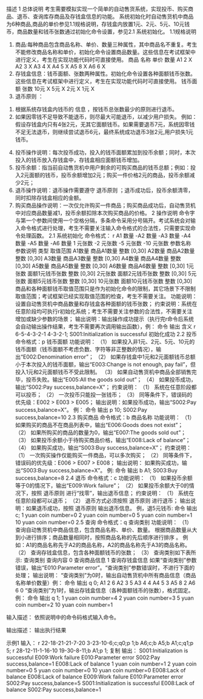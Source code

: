 描述
1 总体说明
考生需要模拟实现一个简单的自动售货系统，实现投币、购买商品、退币、查询库存商品及存钱盒信息的功能。
系统初始化时自动售货机中商品为6种商品,商品的单价参见1.1规格说明，存钱盒内放置1元、2元、5元、10元钱币，商品数量和钱币张数通过初始化命令设置，参见2.1 系统初始化。
1.1规格说明
1. 商品:每种商品包含商品名称、单价、数量三种属性，其中商品名不重复。考生不能修改商品名称和单价，初始化命令设置商品数量。这些信息在考试框架中进行定义，考生在实现功能代码时可直接使用。
商品 名称
单价
数量
A1	2	X
A2	3	X
A3	4	X
A4	5	X
A5	8	X
A6	6	X
2. 存钱盒信息：钱币面额、张数两种属性。初始化命令设置各种面额钱币张数。这些信息在考试框架中进行定义，考生在实现功能代码时可直接使用。
钱币面额
张数
10元
X
5元
X
2元	X
1元	X
3. 退币原则 ：
1) 根据系统存钱盒内钱币的 信息 ，按钱币总张数最少的原则进行退币。
2) 如果因零钱不足导致不能退币，则尽最大可能退币，以减少用户损失。
例如：假设存钱盒内只有4张2元，无其它面额钱币。如果需要退币7元，系统因零钱不足无法退币，则继续尝试退币6元，最终系统成功退币3张2元,用户损失1元钱币。
4. 投币操作说明：每次投币成功，投入的钱币面额累加到投币余额；同时，本次投入的钱币放入存钱盒中，存钱盒相应面额钱币增加。
5. 投币余额：指当前自动售货机中用户剩余的可购买商品的钱币总额；例如：投入2元面额的钱币，投币余额增加2元；购买一件价格2元的商品，投币余额减少2元；
6. 退币操作说明：退币操作需要遵守 退币原则 ；退币成功后，投币余额清零，同时扣除存钱盒相应的金额。
7. 购买商品操作说明：一次仅允许购买一件商品；购买商品成功后，自动售货机中对应商品数量减1，投币余额扣除本次购买商品的价格。
2 操作说明
命令字与第一个参数间使用一个空格分隔，多条命令采用分号隔开。考试系统会对输入命令格式进行处理，考生不需要关注输入命令格式的合法性，只需要实现命令处理函数。
2.1 系统初始化
命令格式：
r A1 数量 -A2 数量 -A3 数量 -A4 数量 -A5 数量 -A6 数量 1 元张数 -2 元张数 -5 元张数 -10 元张数
参数名称
参数说明
类型
取值范围
A1数量
商品A1数量
整数
[0,30]
A2数量
商品A2数量
整数
[0,30]
A3数量
商品A3数量
整数
[0,30]
A4数量
商品A4数量
整数
[0,30]
A5数量
商品A5数量
整数
[0,30]
A6数量
商品A6数量
整数
[0,30]
1元张数
面额1元钱币张数
整数
[0,30]
2元张数
面额2元钱币张数
整数
[0,30]
5元张数
面额5元钱币张数
整数
[0,30]
10元张数
面额10元钱币张数
整数
[0,30]
商品和各种面额钱币取值范围只是作为初始化命令的限制，其它场景下不限制取值范围；考试框架已经实现取值范围的检查，考生不需要关注。
功能说明：设置自动售货机中商品数量和存钱盒各种面额的钱币张数；
约束说明：系统在任意阶段均可执行r初始化系统；考生不需要关注参数的合法性，不需要关注增加或缺少参数的场景；
输出说明：输出操作成功提示（执行完r命令后系统会自动输出操作结果，考生不需要再次调用输出函数），例：
命令	输出	含义
r 6-5-4-3-2-1 4-3-2-1;	S001:Initialization is successful	初始化成功
2.2 投币
命令格式：p 钱币面额
功能说明：
（1） 如果投入非1元、2元、5元、10元的钱币面额（钱币面额不考虑负数、字符等非正整数的情况），输出“E002:Denomination error”；
（2） 如果存钱盒中1元和2元面额钱币总额小于本次投入的钱币面额，输出“E003:Change is not enough, pay fail”，但投入1元和2元面额钱币不受此限制。
（3） 如果自动售货机中商品全部销售完毕，投币失败。输出“E005:All the goods sold out”；
（4） 如果投币成功，输出“S002:Pay success,balance=X”；
约束说明：
（1） 系统在任意阶段都可以投币；
（2） 一次投币只能投一张钱币；
（3） 同等条件下，错误码的优先级：E002 > E003 > E005；
输出说明：如果投币成功，输出“S002:Pay success,balance=X”。
例：
命令
输出
p 10;
S002:Pay success,balance=10
2.3 购买商品
命令格式：b 商品名称
功能说明：
（1） 如果购买的商品不在商品列表中，输出“E006:Goods does not exist”；
（2） 如果所购买的商品的数量为0，输出“E007:The goods sold out”；
（3） 如果投币余额小于待购买商品价格，输出“E008:Lack of balance”；
（4） 如果购买成功，输出“S003:Buy success,balance=X”；
约束说明：
（1） 一次购买操作仅能购买一件商品，可以多次购买；
（2） 同等条件下，错误码的优先级：E006 > E007 > E008；
输出说明：
如果购买成功，输出“S003:Buy success,balance=X”。
例:
命令
输出
b A1;
S003:Buy success,balance=8
2.4 退币
命令格式：c
功能说明：
（1） 如果投币余额等于0的情况下，输出“E009:Work failure”；
（2） 如果投币余额大于0的情况下，按照 退币原则 进行“找零”，输出退币信息；
约束说明：
（1） 系统在任意阶段都可以退币；
（2） 退币方式必须按照 退币原则 进行退币；
输出说明：如果退币成功，按照 退币原则 输出退币信息。
例，退5元钱币:
命令
输出
c;
1 yuan coin number=0
2 yuan coin number=0
5 yuan coin number=1
10 yuan coin number=0
2.5 查询
命令格式：q 查询类别
功能说明：
（1） 查询自动售货机中商品信息，包含商品名称、单价、数量。 根据商品数量从大到小进行排序；商品数量相同时，按照商品名称的先后顺序进行排序 。
例如：A1的商品名称先于A2的商品名称，A2的商品名称先于A3的商品名称。
（2） 查询存钱盒信息，包含各种面额钱币的张数；
（3） 查询类别如下表所示:
查询类别
查询内容
0
查询商品信息
1	查询存钱盒信息
如果“查询类别”参数错误，输出“E010:Parameter error”。“查询类别”参数错误时，不进行下面的处理；
输出说明：
“查询类别”为0时，输出自动售货机中所有商品信息（商品名称单价数量）例：
命令
输出
q 0;
A1 2 6
A2 3 5
A3 4 4
A4 5 3
A5 8 2
A6 6 0
“查询类别”为1时，输出存钱盒信息（各种面额钱币的张数），格式固定。例：
命令
输出
q 1;
1 yuan coin number=4
2 yuan coin number=3
5 yuan coin number=2
10 yuan coin number=1

输入描述：
依照说明中的命令码格式输入命令。

输出描述：
输出执行结果

示例1
输入：
r 22-18-21-21-7-20 3-23-10-6;c;q0;p 1;b A6;c;b A5;b A1;c;q1;p 5;
r 28-12-11-1-16-10 19-30-8-11;b A1;p 1;
复制
输出：
S001:Initialization is successful
E009:Work failure
E010:Parameter error
S002:Pay success,balance=1
E008:Lack of balance
1 yuan coin number=1
2 yuan coin number=0
5 yuan coin number=0
10 yuan coin number=0
E008:Lack of balance
E008:Lack of balance
E009:Work failure
E010:Parameter error
S002:Pay success,balance=5
S001:Initialization is successful
E008:Lack of balance
S002:Pay success,balance=1